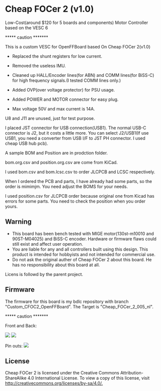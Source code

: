 # Cheap FOCer 2 (v1.0)

Low-Cost(around $120 for 5 boards and components) Motor Controller based on the VESC 6

***** caution *******

This is a custom VESC for OpenFFBoard based On Cheap FOCer 2(v1.0)

* Replaced the shunt registers for low current.

* Removed the useless IMU.

* Cleaned up HALL/Encoder lines(for ABN) and COMM lines(for BiSS-C)
  for high frequency signals.(I tested COMM lines only.)

* Added OVP(over voltage protector) for PSU usage.

* Added POWER and MOTOR connector for easy plug.

* Max voltage 50V and max current is 14A.


U8 and J11 are unused, just for test purpose.

I placed JST connector for USB connection(USB1). The normal USB-C connector is J2, but it costs a little more. You can select J2/USB1(If use USB1, you need a converter from USB I/F to JST PH connector. I used cheap USB hub pcb).



A sample BOM and Position are in prodction folder.

bom.org.csv and position.org.csv are come from KiCad.

I used bom.csv and bom.lcsc.csv to order JLCPCB and LCSC respectively.

When I ordered the PCB and parts, I have already had some parts, so the order is mimimjm.
You need adjust the BOMS for your needs.

I used position.csv for JLCPCB order because original one from Kicad has errors for some parts. You need to check the position when you order yours.



## Warning

* This board has been bench tested with MIGE motor(130st-m10010 and 90ST-M04025) and BiSS-C encoder.
 Hardware or firmware flaws could still exist and affect user operation.
* You are liable for any and all controllers built using this design. This product is intended for hobbyists and not intended for commercial use.
* Do not ask the original auther of Cheap FOCer 2 about this board. He has no responsibility about this board at all.

Licens is followd by the parent project.

## Firmware

The firmware for this board is my bdlc repository with branch "Custom_CFOC2_OpenFFBoard". The Target is "Cheap_FOCer_2_005_nl".

***** caution *******

Front and Back:

![](source/Images/Front.PNG) ![](source/Images/Back.PNG)

Pin outs:
![](./source/Images/pinout.PNG)

## License

Cheap FOCer 2 is licensed under the Creative Commons Attribution-ShareAlike 4.0 International License. To view a copy of this license, visit <http://creativecommons.org/licenses/by-sa/4.0/.>
